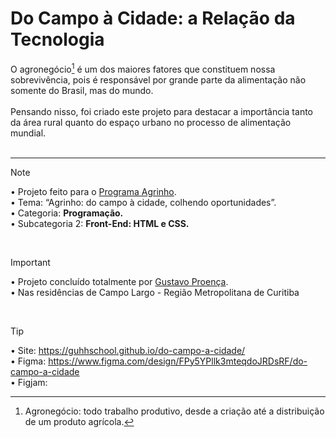 # Do Campo à Cidade: a Relação da Tecnologia
O agronegócio[^1] é um dos maiores fatores que constituem nossa sobrevivência, pois é responsável por grande parte da alimentação não somente do Brasil, mas do mundo.</br></br>
Pensando nisso, foi criado este projeto para destacar a importância tanto da área rural quanto do espaço urbano no processo de alimentação mundial.</br></br>

<hr>

> [!NOTE]
> • Projeto feito para o [Programa Agrinho](https://www.sistemafaep.org.br/agrinho/). </br>
> • Tema: “Agrinho: do campo à cidade, colhendo oportunidades”.</br>
> • Categoria: **Programação.** </br>
> • Subcategoria 2: **Front-End: HTML e CSS.**</br>
</br>

> [!IMPORTANT]
> • Projeto concluído totalmente por [Gustavo Proença](https://github.com/GuhhSchool). </br>
> • Nas residências de Campo Largo - Região Metropolitana de Curitiba
</br>

> [!TIP]
> • Site: https://guhhschool.github.io/do-campo-a-cidade/ </br>
> • Figma: https://www.figma.com/design/FPy5YPllk3mteqdoJRDsRF/do-campo-a-cidade </br>
> • Figjam:
[^1]: Agronegócio: todo trabalho produtivo, desde a criação até a distribuição de um produto agrícola.

